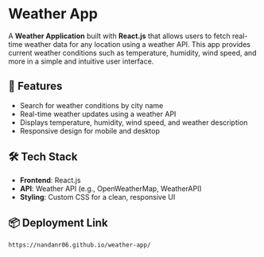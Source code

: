 # Weather App

A **Weather Application** built with **React.js** that allows users to fetch real-time weather data for any location using a weather API. This app provides current weather conditions such as temperature, humidity, wind speed, and more in a simple and intuitive user interface.

## 🚀 Features
- Search for weather conditions by city name
- Real-time weather updates using a weather API
- Displays temperature, humidity, wind speed, and weather description
- Responsive design for mobile and desktop

## 🛠️ Tech Stack
- **Frontend**: React.js
- **API**: Weather API (e.g., OpenWeatherMap, WeatherAPI)
- **Styling**: Custom CSS for a clean, responsive UI

## 📦 Deployment Link
   ```bash
   https://nandanr06.github.io/weather-app/
